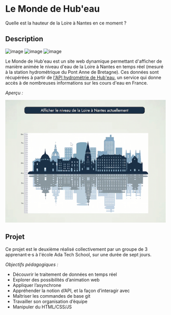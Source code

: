 # Le Monde de Hub'eau

Quelle est la hauteur de la Loire à Nantes en ce moment ?

## Description

![image](https://img.shields.io/badge/HTML5-E34F26?style=for-the-badge&logo=html5&logoColor=white) ![image](https://img.shields.io/badge/CSS3-1572B6?style=for-the-badge&logo=css3&logoColor=white) ![image](https://img.shields.io/badge/JavaScript-323330?style=for-the-badge&logo=javascript&logoColor=F7DF1E)

Le Monde de Hub'eau est un site web dynamique permettant d'afficher de manière animée le niveau d'eau de la Loire à Nantes en temps réel (mesuré à la station hydrométrique du Pont Anne de Bretagne). Ces données sont récupérées à partir de [l'API hydrométrie de Hub'eau](https://hubeau.eaufrance.fr/page/api-hydrometrie), un service qui donne accès à de nombreuses informations sur les cours d'eau en France.

_Aperçu :_

![Démo de l'animation en GIF](https://github.com/AudreyGgn/Le-Monde-de-Hub-eau---Projet-Dataviz/blob/main/Images/DEMO.gif)


## Projet

Ce projet est le deuxième réalisé collectivement par un groupe de 3 apprenant·e·s à l'école Ada Tech School, sur une durée de sept jours.

_Objectifs pédagogiques :_

- Découvrir le traitement de données en temps réel
- Explorer des possibilités d’animation web
- Appliquer l’asynchrone
- Appréhender la notion d’API, et la façon d’interagir avec
- Maîtriser les commandes de base git
- Travailler son organisation d’équipe
- Manipuler du HTML/CSS/JS
